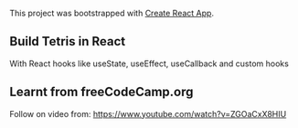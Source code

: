 This project was bootstrapped with [Create React App](https://github.com/facebook/create-react-app).

## Build Tetris in React
With React hooks like useState, useEffect, useCallback and custom hooks

## Learnt from freeCodeCamp.org
Follow on video from: https://www.youtube.com/watch?v=ZGOaCxX8HIU